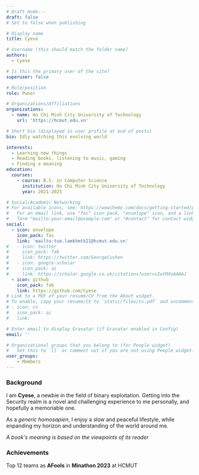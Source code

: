 ```yaml
---
# Draft mode---
draft: false
# Set to false when publishing

# Display name
title: Cyese

# Username (this should match the folder name)
authors:
  - Cyese

# Is this the primary user of the site?
superuser: false

# Role/position
role: Pwner

# Organizations/Affiliations
organizations:
  - name: Ho Chi Minh City University of Technology
    url: 'https://hcmut.edu.vn'

# Short bio (displayed in user profile at end of posts)
bio: Idly watching this evolving world

interests:
  - Learning new things
  - Reading books, listening to music, gaming
  - Finding a meaning
education:
  courses:
    - course: B.S. in Computer Science
      institution: Ho Chi Minh City University of Technology
      year: 2021-2025

# Social/Academic Networking
# For available icons, see: https://wowchemy.com/docs/getting-started/page-builder/#icons
#   For an email link, use "fas" icon pack, "envelope" icon, and a link in the
#   form "mailto:your-email@example.com" or "#contact" for contact widget.
social:
  - icon: envelope
    icon_pack: fas
    link: 'mailto:tue.lamkhmtk21@hcmut.edu.vn'
#   - icon: twitter
#     icon_pack: fab
#     link: https://twitter.com/GeorgeCushen
#   - icon: google-scholar
#     icon_pack: ai
#     link: https://scholar.google.co.uk/citations?user=sIwtMXoAAAAJ
  - icon: github
    icon_pack: fab
    link: https://github.com/Cyese
# Link to a PDF of your resume/CV from the About widget.
# To enable, copy your resume/CV to `static/files/cv.pdf` and uncomment the lines below.
# - icon: cv
#   icon_pack: ai
#   link: 

# Enter email to display Gravatar (if Gravatar enabled in Config)
email: ''

# Organizational groups that you belong to (for People widget)
#   Set this to `[]` or comment out if you are not using People widget.
user_groups:
    - Members
---
```

### Background
I am **Cyese**, a newbie in the field of binary exploitation. Getting into the Security realm is a novel and challenging experience to me personally, and hopefully a memoriable one. 

As a *generic homosapien*, I enjoy a slow and peaceful lifestyle, while enpanding my horizon and understanding of the world around me. 

*A book's meaning is based on the viewpoints of its reader*

### Achievements
Top 12 teams as **AFools** in **Minathon 2023** at HCMUT 